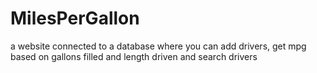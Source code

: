 # MilesPerGallon
a website connected to a database where you can add drivers, get mpg based on gallons filled and length driven and search drivers

